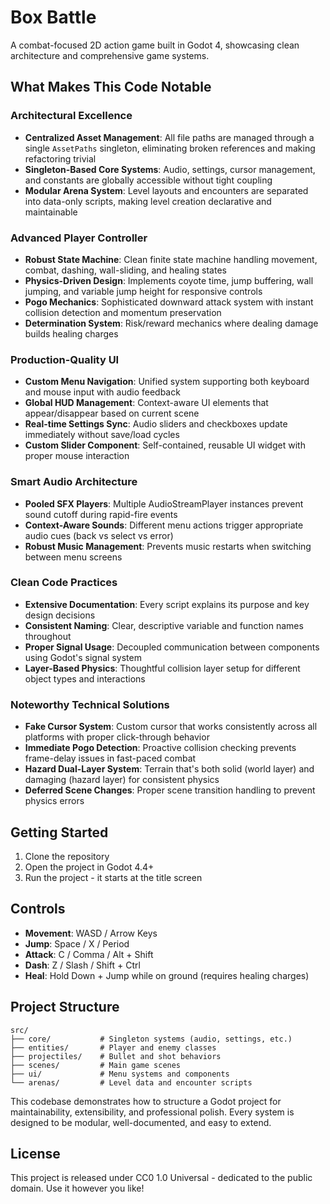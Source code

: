 # Box Battle

A combat-focused 2D action game built in Godot 4, showcasing clean architecture and comprehensive game systems.

## What Makes This Code Notable

### Architectural Excellence
- **Centralized Asset Management**: All file paths are managed through a single `AssetPaths` singleton, eliminating broken references and making refactoring trivial
- **Singleton-Based Core Systems**: Audio, settings, cursor management, and constants are globally accessible without tight coupling
- **Modular Arena System**: Level layouts and encounters are separated into data-only scripts, making level creation declarative and maintainable

### Advanced Player Controller
- **Robust State Machine**: Clean finite state machine handling movement, combat, dashing, wall-sliding, and healing states
- **Physics-Driven Design**: Implements coyote time, jump buffering, wall jumping, and variable jump height for responsive controls
- **Pogo Mechanics**: Sophisticated downward attack system with instant collision detection and momentum preservation
- **Determination System**: Risk/reward mechanics where dealing damage builds healing charges

### Production-Quality UI
- **Custom Menu Navigation**: Unified system supporting both keyboard and mouse input with audio feedback
- **Global HUD Management**: Context-aware UI elements that appear/disappear based on current scene
- **Real-time Settings Sync**: Audio sliders and checkboxes update immediately without save/load cycles
- **Custom Slider Component**: Self-contained, reusable UI widget with proper mouse interaction

### Smart Audio Architecture
- **Pooled SFX Players**: Multiple AudioStreamPlayer instances prevent sound cutoff during rapid-fire events
- **Context-Aware Sounds**: Different menu actions trigger appropriate audio cues (back vs select vs error)
- **Robust Music Management**: Prevents music restarts when switching between menu screens

### Clean Code Practices
- **Extensive Documentation**: Every script explains its purpose and key design decisions
- **Consistent Naming**: Clear, descriptive variable and function names throughout
- **Proper Signal Usage**: Decoupled communication between components using Godot's signal system
- **Layer-Based Physics**: Thoughtful collision layer setup for different object types and interactions

### Noteworthy Technical Solutions
- **Fake Cursor System**: Custom cursor that works consistently across all platforms with proper click-through behavior
- **Immediate Pogo Detection**: Proactive collision checking prevents frame-delay issues in fast-paced combat
- **Hazard Dual-Layer System**: Terrain that's both solid (world layer) and damaging (hazard layer) for consistent physics
- **Deferred Scene Changes**: Proper scene transition handling to prevent physics errors

## Getting Started

1. Clone the repository
2. Open the project in Godot 4.4+
3. Run the project - it starts at the title screen

## Controls

- **Movement**: WASD / Arrow Keys
- **Jump**: Space / X / Period
- **Attack**: C / Comma / Alt + Shift
- **Dash**: Z / Slash / Shift + Ctrl
- **Heal**: Hold Down + Jump while on ground (requires healing charges)

## Project Structure

```
src/
├── core/           # Singleton systems (audio, settings, etc.)
├── entities/       # Player and enemy classes
├── projectiles/    # Bullet and shot behaviors
├── scenes/         # Main game scenes
├── ui/             # Menu systems and components
└── arenas/         # Level data and encounter scripts
```

This codebase demonstrates how to structure a Godot project for maintainability, extensibility, and professional polish. Every system is designed to be modular, well-documented, and easy to extend.

## License

This project is released under CC0 1.0 Universal - dedicated to the public domain. Use it however you like!
